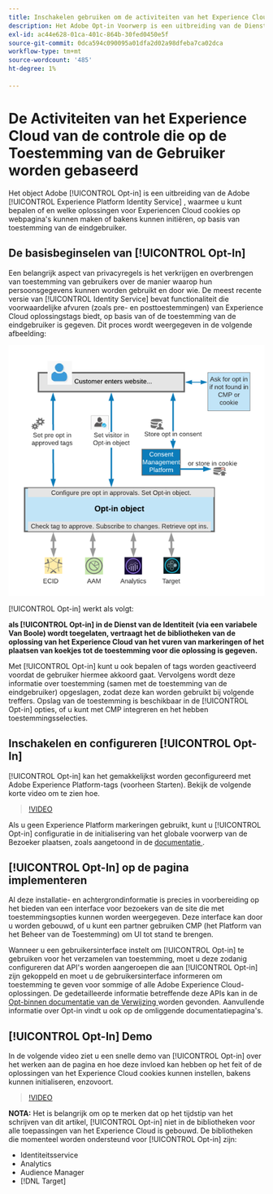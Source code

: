 ```yaml
---
title: Inschakelen gebruiken om de activiteiten van het Experience Cloud te beheren op basis van toestemming van de gebruiker
description: Het Adobe Opt-in Voorwerp is een uitbreiding van de Dienst van de Identiteit van Adobe Experience Platform, die wordt ontworpen om u te helpen controleren of en welke oplossingen van het Experience Cloud tot koekjes op Web-pagina's kunnen leiden of bakens in werking stellen, die op eindgebruikertoestemming wordt gebaseerd.
exl-id: ac44e628-01ca-401c-864b-30fed0450e5f
source-git-commit: 0dca594c090095a01dfa2d02a98dfeba7ca02dca
workflow-type: tm+mt
source-wordcount: '485'
ht-degree: 1%

---
```


# De Activiteiten van het Experience Cloud van de controle die op de Toestemming van de Gebruiker worden gebaseerd

Het object Adobe [!UICONTROL Opt-in] is een uitbreiding van de Adobe [!UICONTROL Experience Platform Identity Service] , waarmee u kunt bepalen of en welke oplossingen voor Experiencen Cloud cookies op webpagina&#39;s kunnen maken of bakens kunnen initiëren, op basis van toestemming van de eindgebruiker.

## De basisbeginselen van [!UICONTROL Opt-In]

Een belangrijk aspect van privacyregels is het verkrijgen en overbrengen van toestemming van gebruikers over de manier waarop hun persoonsgegevens kunnen worden gebruikt en door wie. De meest recente versie van [!UICONTROL Identity Service] bevat functionaliteit die voorwaardelijke afvuren (zoals pre- en posttoestemmingen) van Experience Cloud oplossingstags biedt, op basis van of de toestemming van de eindgebruiker is gegeven. Dit proces wordt weergegeven in de volgende afbeelding:

![ Diagram van hoe [!UICONTROL Opt-in] werkt ](assets/opt-in.png)

[!UICONTROL Opt-in] werkt als volgt:

**als [!UICONTROL Opt-in] in de Dienst van de Identiteit (via een variabele Van Boole) wordt toegelaten, vertraagt het de bibliotheken van de oplossing van het Experience Cloud van het vuren van markeringen of het plaatsen van koekjes tot de toestemming voor die oplossing is gegeven.**

Met [!UICONTROL Opt-in] kunt u ook bepalen of tags worden geactiveerd voordat de gebruiker hiermee akkoord gaat. Vervolgens wordt deze informatie over toestemming (samen met de toestemming van de eindgebruiker) opgeslagen, zodat deze kan worden gebruikt bij volgende treffers. Opslag van de toestemming is beschikbaar in de [!UICONTROL Opt-in] opties, of u kunt met CMP integreren en het hebben toestemmingsselecties.

## Inschakelen en configureren [!UICONTROL Opt-In]

[!UICONTROL Opt-in] kan het gemakkelijkst worden geconfigureerd met Adobe Experience Platform-tags (voorheen Starten). Bekijk de volgende korte video om te zien hoe.

>[!VIDEO](https://video.tv.adobe.com/v/26431/?quality=12)

Als u geen Experience Platform markeringen gebruikt, kunt u [!UICONTROL Opt-in] configuratie in de initialisering van het globale voorwerp van de Bezoeker plaatsen, zoals aangetoond in de [ documentatie ](https://experienceleague.adobe.com/docs/id-service/using/implementation/opt-in-service/getting-started.html?lang=nl-NL).

## [!UICONTROL Opt-In] op de pagina implementeren

Al deze installatie- en achtergrondinformatie is precies in voorbereiding op het bieden van een interface voor bezoekers van de site die met toestemmingsopties kunnen worden weergegeven. Deze interface kan door u worden gebouwd, of u kunt een partner gebruiken CMP (het Platform van het Beheer van de Toestemming) om UI tot stand te brengen.

Wanneer u een gebruikersinterface instelt om [!UICONTROL Opt-in] te gebruiken voor het verzamelen van toestemming, moet u deze zodanig configureren dat API&#39;s worden aangeroepen die aan [!UICONTROL Opt-in] zijn gekoppeld en moet u de gebruikersinterface informeren om toestemming te geven voor sommige of alle Adobe Experience Cloud-oplossingen. De gedetailleerde informatie betreffende deze APIs kan in de [ Opt-binnen documentatie van de Verwijzing ](https://experienceleague.adobe.com/docs/id-service/using/implementation/opt-in-service/api.html?lang=nl-NL) worden gevonden. Aanvullende informatie over Opt-in vindt u ook op de omliggende documentatiepagina&#39;s.

## [!UICONTROL Opt-In] Demo

In de volgende video ziet u een snelle demo van [!UICONTROL Opt-in] over het werken aan de pagina en hoe deze invloed kan hebben op het feit of de oplossingen van het Experience Cloud cookies kunnen instellen, bakens kunnen initialiseren, enzovoort.

>[!VIDEO](https://video.tv.adobe.com/v/26432/?quality=12)

**NOTA:** Het is belangrijk om op te merken dat op het tijdstip van het schrijven van dit artikel, [!UICONTROL Opt-in] niet in de bibliotheken voor alle toepassingen van het Experience Cloud is gebouwd. De bibliotheken die momenteel worden ondersteund voor [!UICONTROL Opt-in] zijn:

* Identiteitsservice
* Analytics
* Audience Manager
* [!DNL Target]
